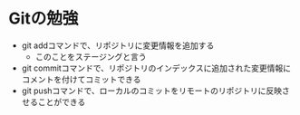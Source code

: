 # Gitの勉強

- git addコマンドで、リポジトリに変更情報を追加する
  - このことをステージングと言う
- git commitコマンドで、リポジトリのインデックスに追加された変更情報にコメントを付けてコミットできる
- git pushコマンドで、ローカルのコミットをリモートのリポジトリに反映させることができる
